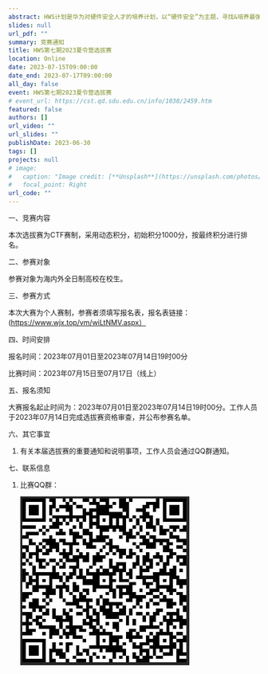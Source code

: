 ```yaml
---
abstract: HWS计划是华为对硬件安全人才的培养计划，以“硬件安全”为主题，寻找&培养最强“红武士”。 招收海内外全日制高校在校生，二进制、IOT、底软、固件、芯片、内核、PWN、硬件安全等方面的安全人才，打造硬件安全领域冉冉升起的新星，去创造更美好的世界！我们将于2023年07月至2023年08月期间举办HWS第七期2023夏令营活动，欢迎各大高校学生积极报名参赛。最终会根据比赛成绩择优入围华为HWS第七期2023夏令营，优秀同学可获得华为实习及校招绿色通道。
slides: null
url_pdf: ""
summary: 竞赛通知
title: HWS第七期2023夏令营选拔赛
location: Online
date: 2023-07-15T09:00:00
date_end: 2023-07-17T09:00:00
all_day: false
event: HWS第七期2023夏令营选拔赛
# event_url: https://cst.qd.sdu.edu.cn/info/1038/2459.htm
featured: false
authors: []
url_video: ""
url_slides: ""
publishDate: 2023-06-30
tags: []
projects: null
# image:
#   caption: "Image credit: [**Unsplash**](https://unsplash.com/photos/bzdhc5b3Bxs)"
#   focal_point: Right
url_code: ""
---
```



<!-- ![](海报.jpg) -->

一、竞赛内容

本次选拔赛为CTF赛制，采用动态积分，初始积分1000分，按最终积分进行排名。

二、参赛对象

参赛对象为海内外全日制高校在校生。

三、参赛方式

本次大赛为个人赛制，参赛者须填写报名表，报名表链接：(https://www.wjx.top/vm/wiLtNMV.aspx）

四、时间安排

报名时间：2023年07月01日至2023年07月14日19时00分

比赛时间：2023年07月15日至07月17日（线上）

五、报名须知

大赛报名起止时间为：2023年07月01日至2023年07月14日19时00分。工作人员于2023年07月14日完成选拔赛资格审查，并公布参赛名单。

六、其它事宜

1. 有关本届选拔赛的重要通知和说明事项，工作人员会通过QQ群通知。


七、联系信息

1. 比赛QQ群：

    ![](wxg.png)